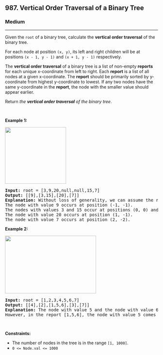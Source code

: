 <h2>987. Vertical Order Traversal of a Binary Tree</h2><h3>Medium</h3><hr><div><p>Given the <code>root</code> of a binary tree, calculate the <strong>vertical order traversal</strong> of the binary tree.</p>

<p>For each node at position <code>(x, y)</code>, its left and right children will be at positions <code>(x - 1, y - 1)</code> and <code>(x + 1, y - 1)</code> respectively.</p>

<p>The <strong>vertical order traversal</strong> of a binary tree is a list of non-empty <strong>reports</strong> for each unique x-coordinate from left to right. Each <strong>report</strong> is a list of all nodes at a given x-coordinate. The <strong>report</strong> should be primarily sorted by y-coordinate from highest y-coordinate to lowest. If any two nodes have the same y-coordinate in the <strong>report</strong>, the node with the smaller value should appear earlier.</p>

<p>Return <em>the <strong>vertical order traversal</strong> of the binary tree</em>.</p>

<p>&nbsp;</p>
<p><strong>Example 1:</strong></p>
<img alt="" src="https://assets.leetcode.com/uploads/2019/01/31/1236_example_1.PNG" style="width: 201px; height: 186px;">
<pre><strong>Input:</strong> root = [3,9,20,null,null,15,7]
<strong>Output:</strong> [[9],[3,15],[20],[7]]
<strong>Explanation:</strong> Without loss of generality, we can assume the root node is at position (0, 0):
The node with value 9 occurs at position (-1, -1).
The nodes with values 3 and 15 occur at positions (0, 0) and (0, -2).
The node with value 20 occurs at position (1, -1).
The node with value 7 occurs at position (2, -2).</pre>

<p><strong>Example 2:</strong></p>
<img alt="" src="https://assets.leetcode.com/uploads/2019/01/31/tree2.png" style="width: 300px; height: 190px;">
<pre><strong>Input:</strong> root = [1,2,3,4,5,6,7]
<strong>Output:</strong> [[4],[2],[1,5,6],[3],[7]]
<strong>Explanation:</strong> The node with value 5 and the node with value 6 have the same position according to the given scheme.
However, in the report [1,5,6], the node with value 5 comes first since 5 is smaller than 6.</pre>

<p>&nbsp;</p>
<p><strong>Constraints:</strong></p>

<ul>
	<li>The number of nodes in the tree is in the range <code>[1, 1000]</code>.</li>
	<li><code>0 &lt;= Node.val &lt;= 1000</code></li>
</ul>
</div>